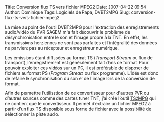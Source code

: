 Title: Conversion flux TS vers fichier MPEG2
Date: 2007-04-22 09:54
Author: Dominique
Tags: Logiciels de Papa, DVBT2MPG
Slug: conversion-flux-ts-vers-fichier-mpeg2

La mise au point de l'outil DVBT2MPG pour l'extraction des
enregistrements audio/vidéo du PVR SAGEM m'a fait découvrir le problème
de désynchronisation entre le son et l'image propre à la TNT. En effet,
les transmissions herziennes ne sont pas parfaites et l'intégralité des
données ne parvient pas au récepteur et enregistreur numérique.  

Les émissions étant diffusées au format TS (*Transport Stream* ou flux
de transport), l'enregistrement est généralement fait dans ce format.
Pour pouvoir exploiter ces vidéos sur un PC, il est préférable de
disposer de fichiers au format PS (*Program Stream* ou flux programme).
L'idée est donc de refaire le synchronisation du son et de l'image lors
de la conversion de format.  

Afin de permettre l’utilisation de ce convertisseur pour d'autres PVR ou
d’autres sources comme des cartes tuner TNT, j’ai crée l’outil
[TS2MPG]({filename}/pages/logiciels-papa.md) qui ne contient que le
convertisseur. Il permet d’extraire un fichier MPEG2 à partir d’un flux
TS disponible sous forme de fichier avec la possibilité de sélectionner
la piste audio.


